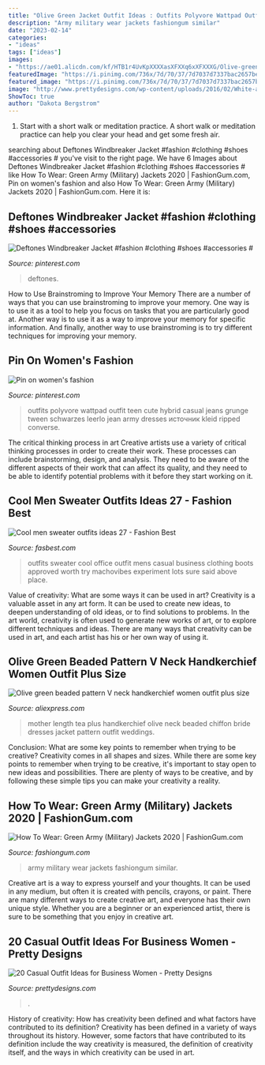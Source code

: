 ```yaml
---
title: "Olive Green Jacket Outfit Ideas : Outfits Polyvore Wattpad Outfit Teen Cute Hybrid Casual Jeans Grunge Tween Schwarzes Leerlo Jean Army Dresses источник Kleid Ripped Converse"
description: "Army military wear jackets fashiongum similar"
date: "2023-02-14"
categories:
- "ideas"
tags: ["ideas"]
images:
- "https://ae01.alicdn.com/kf/HTB1r4UvKpXXXXasXFXXq6xXFXXXG/Olive-green-beaded-pattern-V-neck-handkerchief-women-outfit-plus-size-chiffon-tea-length-mother-of.jpg"
featuredImage: "https://i.pinimg.com/736x/7d/70/37/7d7037d7337bac2657bed9dd28a38ac3.jpg"
featured_image: "https://i.pinimg.com/736x/7d/70/37/7d7037d7337bac2657bed9dd28a38ac3.jpg"
image: "http://www.prettydesigns.com/wp-content/uploads/2016/02/White-and-Grey-Outfit.jpg"
ShowToc: true
author: "Dakota Bergstrom"
---
```



1. Start with a short walk or meditation practice. A short walk or meditation practice can help you clear your head and get some fresh air.

	

		
searching about Deftones Windbreaker Jacket #fashion #clothing #shoes #accessories # you've visit to the right page. We have 6 Images about Deftones Windbreaker Jacket #fashion #clothing #shoes #accessories # like How To Wear: Green Army (Military) Jackets 2020 | FashionGum.com, Pin on women&#039;s fashion and also How To Wear: Green Army (Military) Jackets 2020 | FashionGum.com. Here it is:
		
    
## Deftones Windbreaker Jacket #fashion #clothing #shoes #accessories #

<img loading=lazy src="https://i.pinimg.com/736x/30/86/2a/30862a8268608c3b0ed19e85ecadc454.jpg" onerror="this.onerror=null;this.src='https://tse3.mm.bing.net/th?id=OIP.9EmUEJi4kz7z9YGcme-UaAHaJ3&amp;pid=15.1';" alt="Deftones Windbreaker Jacket #fashion #clothing #shoes #accessories #">

_Source: pinterest.com_

>deftones. 

	

How to Use Brainstroming to Improve Your Memory
There are a number of ways that you can use brainstroming to improve your memory. One way is to use it as a tool to help you focus on tasks that you are particularly good at. Another way is to use it as a way to improve your memory for specific information. And finally, another way to use brainstroming is to try different techniques for improving your memory.

    
## Pin On Women&#039;s Fashion

<img loading=lazy src="https://i.pinimg.com/736x/7d/70/37/7d7037d7337bac2657bed9dd28a38ac3.jpg" onerror="this.onerror=null;this.src='https://tse4.mm.bing.net/th?id=OIP.F9z8ztXVXr9momPa57lkPQHaKT&amp;pid=15.1';" alt="Pin on women&#039;s fashion">

_Source: pinterest.com_

>outfits polyvore wattpad outfit teen cute hybrid casual jeans grunge tween schwarzes leerlo jean army dresses источник kleid ripped converse. 

	

The critical thinking process in art
Creative artists use a variety of critical thinking processes in order to create their work. These processes can include brainstorming, design, and analysis. They need to be aware of the different aspects of their work that can affect its quality, and they need to be able to identify potential problems with it before they start working on it.

    
## Cool Men Sweater Outfits Ideas 27 - Fashion Best

<img loading=lazy src="https://fasbest.com/wp-content/uploads/2017/06/Cool-Men-Sweater-Outfits-Ideas-27.jpg" onerror="this.onerror=null;this.src='https://tse3.mm.bing.net/th?id=OIP.BxMT585x29qShP8LiGBjsgHaKv&amp;pid=15.1';" alt="Cool men sweater outfits ideas 27 - Fashion Best">

_Source: fasbest.com_

>outfits sweater cool office outfit mens casual business clothing boots approved worth try machovibes experiment lots sure said above place. 

	

Value of creativity: What are some ways it can be used in art?
Creativity is a valuable asset in any art form. It can be used to create new ideas, to deepen understanding of old ideas, or to find solutions to problems. In the art world, creativity is often used to generate new works of art, or to explore different techniques and ideas. There are many ways that creativity can be used in art, and each artist has his or her own way of using it.

    
## Olive Green Beaded Pattern V Neck Handkerchief Women Outfit Plus Size

<img loading=lazy src="https://ae01.alicdn.com/kf/HTB1r4UvKpXXXXasXFXXq6xXFXXXG/Olive-green-beaded-pattern-V-neck-handkerchief-women-outfit-plus-size-chiffon-tea-length-mother-of.jpg" onerror="this.onerror=null;this.src='https://tse3.mm.bing.net/th?id=OIP.Ig2IvwPJzLJbul2MbGZBagHaLH&amp;pid=15.1';" alt="Olive green beaded pattern V neck handkerchief women outfit plus size">

_Source: aliexpress.com_

>mother length tea plus handkerchief olive neck beaded chiffon bride dresses jacket pattern outfit weddings. 

	

Conclusion: What are some key points to remember when trying to be creative?
Creativity comes in all shapes and sizes. While there are some key points to remember when trying to be creative, it's important to stay open to new ideas and possibilities. There are plenty of ways to be creative, and by following these simple tips you can make your creativity a reality.

    
## How To Wear: Green Army (Military) Jackets 2020 | FashionGum.com

<img loading=lazy src="http://fashiongum.com/wp-content/uploads/2015/04/Green-Army-Military-Jackets-Street-Style-13.jpg" onerror="this.onerror=null;this.src='https://tse2.mm.bing.net/th?id=OIP.fsydybjGGfa8sbO6Ox0TAQHaLG&amp;pid=15.1';" alt="How To Wear: Green Army (Military) Jackets 2020 | FashionGum.com">

_Source: fashiongum.com_

>army military wear jackets fashiongum similar. 

	

Creative art is a way to express yourself and your thoughts. It can be used in any medium, but often it is created with pencils, crayons, or paint. There are many different ways to create creative art, and everyone has their own unique style. Whether you are a beginner or an experienced artist, there is sure to be something that you enjoy in creative art.

    
## 20 Casual Outfit Ideas For Business Women - Pretty Designs

<img loading=lazy src="http://www.prettydesigns.com/wp-content/uploads/2016/02/White-and-Grey-Outfit.jpg" onerror="this.onerror=null;this.src='https://tse2.mm.bing.net/th?id=OIP.I-nDk71sGY9ERe96DhW52QHaJ-&amp;pid=15.1';" alt="20 Casual Outfit Ideas for Business Women - Pretty Designs">

_Source: prettydesigns.com_

>. 

	

History of creativity: How has creativity been defined and what factors have contributed to its definition?
Creativity has been defined in a variety of ways throughout its history. However, some factors that have contributed to its definition include the way creativity is measured, the definition of creativity itself, and the ways in which creativity can be used in art.

